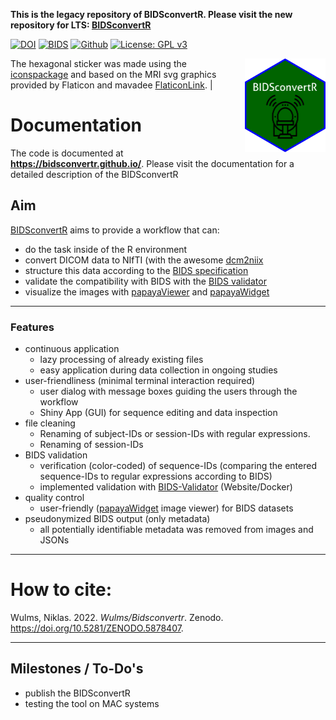 
<!-- README.md is generated from README.Rmd. Please edit that file -->
**This is the legacy repository of BIDSconvertR. Please visit the new repository for LTS: [BIDSconvertR](https://github.com/bidsconvertr/bidsconvertr)**


[![DOI](https://zenodo.org/badge/448850893.svg)](https://doi.org/10.5281/zenodo.5878407)
[![BIDS](https://img.shields.io/badge/BIDS-v1.8.0-blue)](https://bids-specification.readthedocs.io/en/v1.8.0/)
[![Github](https://img.shields.io/github/v/release/wulms/bidsconvertr.svg)](https://github.com/wulms/bidsconvertr)
[![License: GPL v3](https://img.shields.io/badge/License-GPLv3-blue.svg)](https://www.gnu.org/licenses/gpl-3.0)

<a href='https://wulms.bidsconvertr.io'><img src="inst/figure/BIDSconvertR.png" align="right" height="150"/></a> The hexagonal sticker was made using the [iconspackage](https://github.com/mitchelloharawild/icons) and based on the MRI svg graphics provided by Flaticon and mavadee [FlaticonLink](https://www.flaticon.com/free-icons/mri). |



# Documentation

The code is documented at **<https://bidsconvertr.github.io/>**. Please visit the documentation for a detailed description of the BIDSconvertR


## Aim

[BIDSconvertR](https://github.com/bidsconvertr/bidsconvertr) aims to provide a workflow that can:

- do the task inside of the R environment
- convert DICOM data to NIfTI (with the awesome [dcm2niix](https://github.com/rordenlab/dcm2niix)
- structure this data according to the [BIDS specification](https://bids-specification.readthedocs.io/en/stable/)
- validate the compatibility with BIDS with the [BIDS validator](https://github.com/bids-standard/bids-validator)
- visualize the images with [papayaViewer](https://rii-mango.github.io/Papaya/) and [papayaWidget](https://github.com/muschellij2/papayaWidget)

----

### Features

- continuous application
  - lazy processing of already existing files 
  - easy application during data collection in ongoing studies
- user-friendliness (minimal terminal interaction required)
  - user dialog with message boxes guiding the users through the workflow
  - Shiny App (GUI) for sequence editing and data inspection
- file cleaning 
  - Renaming of subject-IDs or session-IDs with regular expressions.
  - Renaming of session-IDs
- BIDS validation
  - verification (color-coded) of sequence-IDs (comparing the entered sequence-IDs to regular expressions according to BIDS)
  - implemented validation with [BIDS-Validator](https://bids-standard.github.io/bids-validator/) (Website/Docker)
- quality control 
  - user-friendly ([papayaWidget](https://github.com/muschellij2/papayaWidget) image viewer) for BIDS datasets
- pseudonymized BIDS output (only metadata)
  - all potentially identifiable metadata was removed from images and JSONs

---

# How to cite: 

Wulms, Niklas. 2022. *Wulms/Bidsconvertr*. Zenodo. <https://doi.org/10.5281/ZENODO.5878407>.

----
## Milestones / To-Do's

- publish the BIDSconvertR
- testing the tool on MAC systems 

